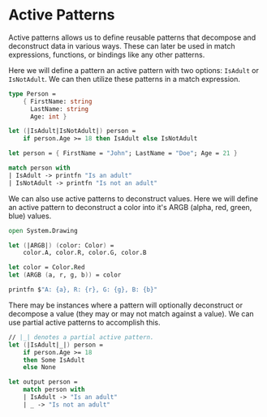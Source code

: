 # Active Patterns

Active patterns allows us to define reusable patterns that decompose and deconstruct data in various ways.
These can later be used in match expressions, functions, or bindings like any other patterns.

Here we will define a pattern an active pattern with two options: `IsAdult` or `IsNotAdult`.
We can then utilize these patterns in a match expression.

```fsharp
type Person =
    { FirstName: string
      LastName: string
      Age: int }

let (|IsAdult|IsNotAdult|) person =
    if person.Age >= 18 then IsAdult else IsNotAdult

let person = { FirstName = "John"; LastName = "Doe"; Age = 21 }

match person with
| IsAdult -> printfn "Is an adult"
| IsNotAdult -> printfn "Is not an adult"
```

We can also use active patterns to deconstruct values.
Here we will define an active pattern to deconstruct a color into it's ARGB (alpha, red, green, blue) values.

```fsharp
open System.Drawing

let (|ARGB|) (color: Color) =
    color.A, color.R, color.G, color.B

let color = Color.Red
let (ARGB (a, r, g, b)) = color

printfn $"A: {a}, R: {r}, G: {g}, B: {b}"
```

There may be instances where a pattern will optionally deconstruct or decompose a value (they may or may not match against a value).
We can use partial active patterns to accomplish this.

```fsharp
// |_| denotes a partial active pattern.
let (|IsAdult|_|) person =
    if person.Age >= 18 
    then Some IsAdult
    else None

let output person =
    match person with
    | IsAdult -> "Is an adult"
    | _ -> "Is not an adult"
```